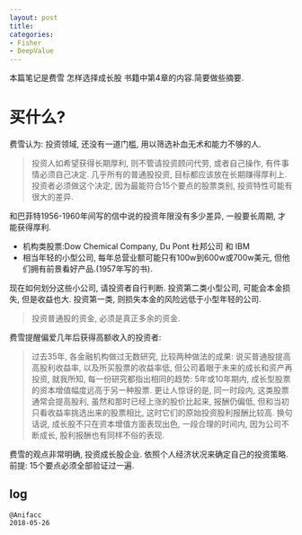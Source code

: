 ```yaml
---
layout: post
title: 
categories:
- Fisher
- DeepValue
---
```

本篇笔记是费雪 怎样选择成长股 书籍中第4章的内容.简要做些摘要.

# 买什么?

费雪认为: 投资领域, 还没有一道门槛, 用以筛选补血无术和能力不够的人.

> 投资人如希望获得长期厚利, 则不管请投资顾问代劳, 或者自己操作, 有件事情必须自己决定. 几乎所有的普通股投资, 目标都应该放在长期赚得厚利上. 投资者必须做这个决定, 因为最能符合15个要点的股票类别, 投资特性可能有很大的差异.

和巴菲特1956-1960年间写的信中说的投资年限没有多少差异, 一般要长周期, 才能获得厚利. 

- 机构类股票:Dow Chemical Company, Du Pont 杜邦公司 和 IBM
- 相当年轻的小型公司, 每年总营业额可能只有100w到600w或700w美元, 但他们拥有前景看好产品.(1957年写的书). 

现在如何划分这些小公司, 请投资者自行判断. 投资第二类小型公司, 可能会本金损失, 但是收益也大. 投资第一类, 则损失本金的风险远低于小型年轻的公司.

> 投资普通股的资金, 必须是真正多余的资金.

费雪提醒偏爱几年后获得高额收入的投资者:

> 过去35年, 各金融机构做过无数研究, 比较两种做法的成果: 说买普通股提高高股利收益率, 以及所买股票的收益率低, 但公司着眼于未来的成长和资产再投资, 就我所知, 每一份研究都指出相同的趋势: 5年或10年期内, 成长型股票的资本增值幅度远高于另一种股票. 更让人惊讶的是, 同一时段内, 这类股票通常会提高股利, 虽然和那时已经上涨的股价比起来, 报酬仍偏低, 但和当初只看收益率挑选出来的股票相比, 这时它们的原始投资股利报酬比较高. 换句话说, 成长股不只在资本增值方面表现出色, 一段合理的时间内, 因为公司不断成长, 股利报酬也有同样不俗的表现.

费雪的观点非常明确, 投资成长股企业. 依照个人经济状况来确定自己的投资策略. 前提: 15个要点必须全部验证过一遍.

## log

```
@Anifacc
2018-05-26
```
